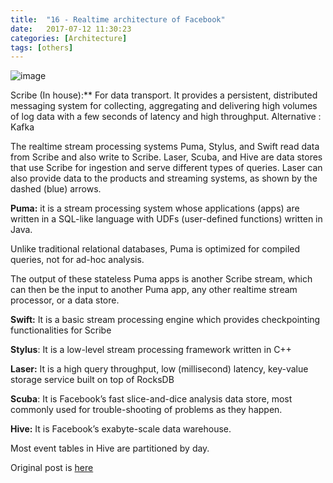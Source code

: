 ```yaml
---
title:  "16 - Realtime architecture of Facebook"
date:   2017-07-12 11:30:23
categories: [Architecture]
tags: [others]
---
```

![image](http://78.media.tumblr.com/6c137a2cd0011fc190019e869dfd712d/tumblr_inline_oa7oikev7o1uq2h70_540.png)

Scribe (In house):** For data transport. It provides a persistent, distributed messaging system for collecting, aggregating and delivering high volumes of log data with a few seconds of latency and high throughput. Alternative : Kafka

The realtime stream processing systems Puma, Stylus, and Swift read data from Scribe and also write to Scribe. Laser, Scuba, and Hive are data stores that use Scribe for ingestion and serve different types of queries. Laser can also provide data to the products and streaming systems, as shown by the dashed (blue) arrows. 

**Puma:** it is a stream processing system whose applications (apps) are written in a SQL-like language with UDFs (user-defined functions) written in Java.

Unlike traditional relational databases, Puma is optimized for compiled queries, not for ad-hoc analysis.

The output of these stateless Puma apps is another Scribe stream, which can then be the input to another Puma app, any other realtime stream processor, or a data store.

**Swift:** It is a basic stream processing engine which provides checkpointing functionalities for Scribe

**Stylus**: It is a low-level stream processing framework written in C++

**Laser:** It is a high query throughput, low (millisecond) latency, key-value storage service built on top of RocksDB

**Scuba**: It is Facebook’s fast slice-and-dice analysis data store, most commonly used for trouble-shooting of problems as they happen.

**Hive:** It is Facebook’s exabyte-scale data warehouse.

Most event tables in Hive are partitioned by day.

Original post is [here](http://t.umblr.com/redirect?z=http%3A%2F%2Fmuratbuffalo.blogspot.in%2F2016%2F07%2Frealtime-data-processing-at-facebook.html&t=MDAzYmExNTk2MTU3ODM3MmRiNDA4OTYzZDA1NGVmMDMxMGJhZWMxYSxQMFRJSkpTbQ%3D%3D&b=t%3AWHEoVRTNb2bin3CIZh4A_w&p=http%3A%2F%2Fmini.iamjrp.com%2Fpost%2F147297010511%2Freal-time-processing-architecture-facebook&m=0)
